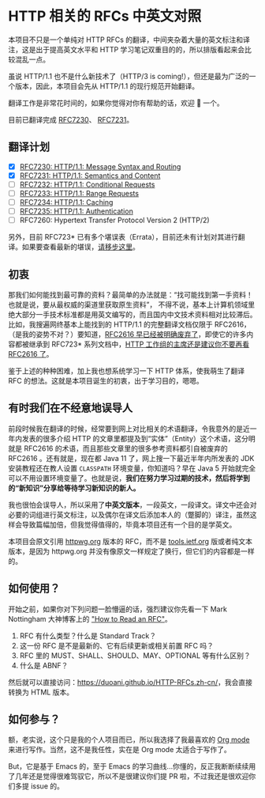 # HTTP 相关的 RFCs 中英文对照

本项目不只是一个单纯对 HTTP RFCs 的翻译，中间夹杂着大量的英文标注和译注，这是出于提高英文水平和 HTTP 学习笔记双重目的的，所以排版看起来会比较混乱一点。

虽说 HTTP/1.1 也不是什么新技术了（HTTP/3 is coming!），但还是最为广泛的一个版本，因此，本项目会先从 HTTP/1.1 的现行规范开始翻译。

翻译工作是非常花时间的，如果你觉得对你有帮助的话，欢迎 :star2: 一个。

目前已翻译完成 [RFC7230](https://duoani.github.io/HTTP-RFCs.zh-cn/RFC7230.html)、 [RFC7231](https://duoani.github.io/HTTP-RFCs.zh-cn/RFC7231.html)。

## 翻译计划

- [x] [RFC7230: HTTP/1.1: Message Syntax and Routing](https://duoani.github.io/HTTP-RFCs.zh-cn/RFC7230.html)
- [x] [RFC7231: HTTP/1.1: Semantics and Content](https://duoani.github.io/HTTP-RFCs.zh-cn/RFC7231.html)
- [ ] [RFC7232: HTTP/1.1: Conditional Requests](https://duoani.github.io/HTTP-RFCs.zh-cn/RFC7232.html)
- [ ] [RFC7233: HTTP/1.1: Range Requests](https://duoani.github.io/HTTP-RFCs.zh-cn/RFC7233.html)
- [ ] [RFC7234: HTTP/1.1: Caching](https://duoani.github.io/HTTP-RFCs.zh-cn/RFC7234.html)
- [ ] [RFC7235: HTTP/1.1: Authentication](https://duoani.github.io/HTTP-RFCs.zh-cn/RFC7235.html)
- [ ] RFC7260: Hypertext Transfer Protocol Version 2 (HTTP/2)

另外，目前 RFC723* 已有多个堪误表（Errata），目前还未有计划对其进行翻译。如果要查看最新的堪误，[请移步这里](https://datatracker.ietf.org/wg/httpbis/documents/)。

## 初衷

那我们如何能找到最可靠的资料？最简单的办法就是：“找可能找到第一手资料！也就是说，要从最权威的渠道里获取原生资料”，
不得不说，基本上计算机领域里绝大部分一手技术标准都是用英文编写的，而且国内中文技术资料相对比较滞后。比如，我搜遍网终基本上能找到的 HTTP/1.1 的完整翻译文档仅限于 RFC2616，（是我的姿势不对？）要知道，[RFC2616 早已经被明确废弃了](https://httpwg.org/specs/)，即使它的许多内容都被继承到 RFC723* 系列文档中，[HTTP 工作组的主席还是建议你不要再看 RFC2616 了](https://www.mnot.net/blog/2014/06/07/rfc2616_is_dead)。

鉴于上述的种种困难，加上我也想系统学习一下 HTTP 体系，使我萌生了翻译 RFC 的想法。这就是本项目诞生的初衷，出于学习目的，嗯嗯。

## 有时我们在不经意地误导人

前段时候我在翻译的时候，经常要到网上对比相关的术语翻译，令我意外的是近一年内发表的很多介绍 HTTP 的文章里都提及到“实体”（Entity）这个术语，这分明就是 RFC2616 的术语，而且那些文章里的很多参考资料都引自被废弃的 RFC2616 。还有就是，现在都 Java 11 了，网上搜一下最近半年内所发表的 JDK 安装教程还在教人设置 `CLASSPATH` 环境变量，你知道吗？早在 Java 5 开始就完全可以不用设置环境变量了。也就是说，**我们在努力学习过期的技术，然后将学到的“新知识”分享给等待学习新知识的新人。**

我也很怕会误导人，所以采用了**中英文版本**，一段英文，一段译文。译文中还会对必要的词组进行英文标注，以及偶尔在译文后添加本人的（蹩脚的）译注，虽然这样会导致篇幅加倍，但我觉得值得的，毕竟本项目还有一个目的是学英文。

本项目会原文引用 [httpwg.org](https://httpwg.org/specs/) 版本的 RFC，而不是 [tools.ietf.org](https://tools.ietf.org/) 版或者纯文本版本，是因为 httpwg.org 并没有像原文一样规定了换行，但它们的内容都是一样的。

## 如何使用？

开始之前，如果你对下列问题一脸懵逼的话，强烈建议你先看一下 Mark Nottingham 大神博客上的 ["How to Read an RFC"](https://www.mnot.net/blog/2018/07/31/read_rfc)。

1. RFC 有什么类型？什么是 Standard Track？
2. 这一份 RFC 是不是最新的、它有后续更新或相关前置 RFC 吗？
3. RFC 里的 MUST、SHALL、SHOULD、MAY、OPTIONAL 等有什么区别？
4. 什么是 ABNF？

然后就可以直接访问：<https://duoani.github.io/HTTP-RFCs.zh-cn/>，我会直接转换为 HTML 版本。

## 如何参与？

额，老实说，这个只是我的个人项目而已，所以我选择了我最喜欢的 [Org mode](https://orgmode.org/) 来进行写作。当然，这不是我任性，实在是 Org mode 太适合于写作了。

But，它是基于 Emacs 的，至于 Emacs 的学习曲线...你懂的，反正我断断续续用了几年还是觉得很难驾驭它，所以不是很建议你们提 PR 啦，不过我还是很欢迎你们多提 issue 的。

